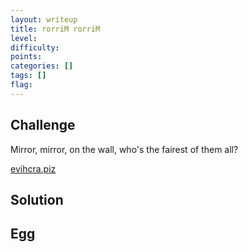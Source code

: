 ```yaml
---
layout: writeup
title: rorriM rorriM
level:
difficulty:
points:
categories: []
tags: []
flag:
---
```

## Challenge

Mirror, mirror, on the wall, who's the fairest of them all?

[evihcra.piz](writeupfiles/evihcra.piz)

## Solution

## Egg

